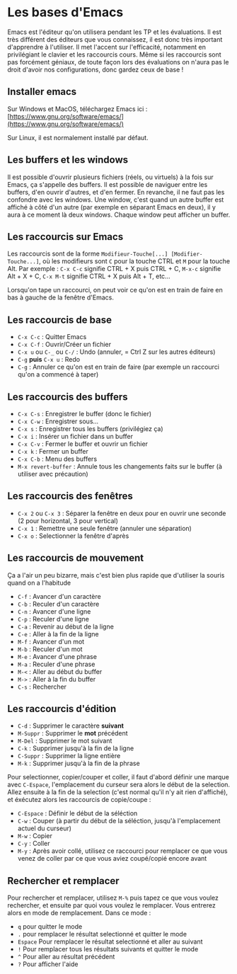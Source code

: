 # Les bases d'Emacs

Emacs est l'éditeur qu'on utilisera pendant les TP et les évaluations. Il est très différent des éditeurs que vous connaissez, il est donc très important d'apprendre à l'utiliser.
Il met l'accent sur l'efficacité, notamment en privilégiant le clavier et les raccourcis cours. Même si les raccourcis sont pas forcément géniaux, de toute façon lors des évaluations on n'aura
pas le droit d'avoir nos configurations, donc gardez ceux de base !

## Installer emacs

Sur Windows et MacOS, téléchargez Emacs ici : [https://www.gnu.org/software/emacs/](https://www.gnu.org/software/emacs/)

Sur Linux, il est normalement installé par défaut.

## Les buffers et les windows

Il est possible d'ouvrir plusieurs fichiers (réels, ou virtuels) à la fois sur Emacs, ça s'appelle des buffers. Il est possible de naviguer entre les buffers, d'en ouvrir d'autres, et d'en fermer. En revanche,
il ne faut pas les confondre avec les windows. Une window, c'est quand un autre buffer est affiché à côté d'un autre (par exemple en séparant Emacs en deux), il y aura à ce moment là deux windows. Chaque
window peut afficher un buffer.

## Les raccourcis sur Emacs

Les raccourcis sont de la forme `Modifieur-Touche[...] [Modifier-Touche...]`, où les modifieurs sont `C` pour la touche CTRL et `M` pour la touche Alt. Par exemple : `C-x C-c` signifie CTRL + X puis CTRL + C,
`M-x-c` signifie Alt + X + C, `C-x M-t` signifie CTRL + X puis Alt + T, etc...

Lorsqu'on tape un raccourci, on peut voir ce qu'on est en train de faire en bas à gauche de la fenêtre d'Emacs.

## Les raccourcis de base

- `C-x C-c` : Quitter Emacs
- `C-x C-f` : Ouvrir/Créer un fichier
- `C-x u` ou `C-_` ou `C-/` : Undo (annuler, = Ctrl Z sur les autres éditeurs)
- `C-g` **puis** `C-x u` : Redo
- `C-g` : Annuler ce qu'on est en train de faire (par exemple un raccourci qu'on a commencé à taper)

## Les raccourcis des buffers

- `C-x C-s` : Enregistrer le buffer (donc le fichier)
- `C-x C-w` : Enregistrer sous...
- `C-x s` : Enregistrer tous les buffers (privilégiez ça)
- `C-x i` : Insérer un fichier dans un buffer
- `C-x C-v` : Fermer le buffer et ouvrir un fichier
- `C-x k` : Fermer un buffer
- `C-x C-b` : Menu des buffers
- `M-x revert-buffer` : Annule tous les changements faits sur le buffer (à utiliser avec précaution)

## Les raccourcis des fenêtres

- `C-x 2` ou `C-x 3` : Séparer la fenêtre en deux pour en ouvrir une seconde (2 pour horizontal, 3 pour vertical)
- `C-x 1` : Remettre une seule fenêtre (annuler une séparation)
- `C-x o` : Selectionner la fenêtre d'après

## Les raccourcis de mouvement

Ça a l'air un peu bizarre, mais c'est bien plus rapide que d'utiliser la souris quand on a l'habitude

- `C-f` : Avancer d'un caractère
- `C-b` : Reculer d'un caractère
- `C-n` : Avancer d'une ligne
- `C-p` : Reculer d'une ligne
- `C-a` : Revenir au début de la ligne
- `C-e` : Aller à la fin de la ligne
- `M-f` : Avancer d'un mot
- `M-b` : Reculer d'un mot
- `M-e` : Avancer d'une phrase
- `M-a` : Reculer d'une phrase
- `M-<` : Aller au début du buffer
- `M->` : Aller à la fin du buffer
- `C-s` : Rechercher

## Les raccourcis d'édition

- `C-d` : Supprimer le caractère **suivant**
- `M-Suppr` : Supprimer le **mot** précédent
- `M-Del` : Supprimer le mot suivant
- `C-k` : Supprimer jusqu'à la fin de la ligne
- `C-Suppr` : Supprimer la ligne entière
- `M-k` : Supprimer jusqu'à la fin de la phrase

Pour selectionner, copier/couper et coller, il faut d'abord définir une marque avec `C-Espace`, l'emplacement du curseur sera alors le début de la selection. Allez ensuite
à la fin de la selection (c'est normal qu'il n'y ait rien d'affiché), et éxécutez alors les raccourcis de copie/coupe :

- `C-Espace` : Définir le début de la séléction
- `C-w` : Couper (à partir du début de la séléction, jusqu'à l'emplacement actuel du curseur)
- `M-w` : Copier
- `C-y` : Coller
- `M-y` : Après avoir collé, utilisez ce raccourci pour remplacer ce que vous venez de coller par ce que vous aviez coupé/copié encore avant

## Rechercher et remplacer

Pour rechercher et remplacer, utilisez `M-%` puis tapez ce que vous voulez rechercher, et ensuite par quoi vous voulez le remplacer. Vous entrerez alors en mode de remplacement. Dans ce mode :

- `q` pour quitter le mode
- `.` pour remplacer le résultat selectionné et quitter le mode
- `Espace` Pour remplacer le résultat selectionné et aller au suivant
- `!` Pour remplacer tous les résultats suivants et quitter le mode
- `^` Pour aller au résultat précédent
- `?` Pour afficher l'aide
